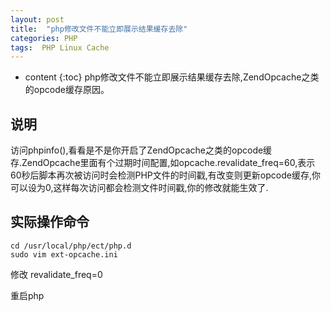 ```yaml
---
layout: post
title:  "php修改文件不能立即展示结果缓存去除"
categories: PHP
tags:  PHP Linux Cache
---
```


* content
{:toc}
php修改文件不能立即展示结果缓存去除,ZendOpcache之类的opcode缓存原因。

<!--excerpt-->
## 说明
访问phpinfo(),看看是不是你开启了ZendOpcache之类的opcode缓存.ZendOpcache里面有个过期时间配置,如opcache.revalidate_freq=60,表示60秒后脚本再次被访问时会检测PHP文件的时间戳,有改变则更新opcode缓存,你可以设为0,这样每次访问都会检测文件时间戳,你的修改就能生效了.
## 实际操作命令

```
cd /usr/local/php/ect/php.d
sudo vim ext-opcache.ini 

```
修改 revalidate_freq=0

重启php